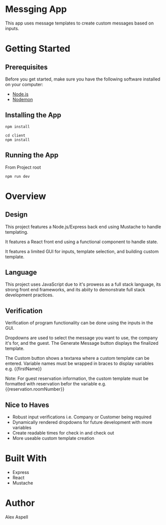 # Messging App

This app uses message templates to create custom messages based on inputs. 

# Getting Started

## Prerequisites

Before you get started, make sure you have the following software installed on your computer:

- [Node.js](https://nodejs.org/en/)
- [Nodemon](https://nodemon.io/)

## Installing the App

`npm install`

```
cd client
npm install
```

## Running the App
From Project root

`npm run dev`

# Overview

## Design

This project features a Node.js/Express back end using Mustache to handle templating. 

It features a React front end using a functional component to handle state. 

It features a limited GUI for inputs, template selection, and building custom template.

## Language 

This project uses JavaScript due to it's prowess as a full stack language, its strong front end frameworks, and its abiity to demonstrate full stack development practices. 

## Verification
Verification of program functionality can be done using the inputs in the GUI. 

Dropdowns are used to select the message you want to use, the company it's for, and the guest. The Generate Message button displays the finalized template. 

The Custom button shows a textarea where a custom template can be entered. Variable names must be wrapped in braces to display variables e.g. {{firstName}}

Note: For guest reservation information, the custom template must be formatted with reservation befor the variable e.g. {{reservation.roomNumber}}

## Nice to Haves
* Robust input verifications i.e. Company or Customer being required
* Dynamically rendered dropdowns for future development with more variables
* Create readable times for check in and check out
* More useable custom template creation


# Built With
* Express
* React
* Mustache

# Author
Alex Aspell